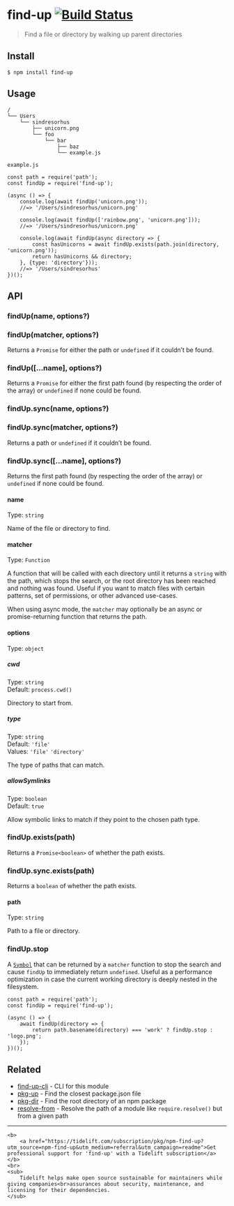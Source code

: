 find-up [![Build Status](https://travis-ci.org/sindresorhus/find-up.svg?branch=master)](https://travis-ci.org/sindresorhus/find-up)
===================================================================================================================================

> Find a file or directory by walking up parent directories

Install
-------

    $ npm install find-up

Usage
-----

    /
    └── Users
        └── sindresorhus
            ├── unicorn.png
            └── foo
                └── bar
                    ├── baz
                    └── example.js

`example.js`

    const path = require('path');
    const findUp = require('find-up');

    (async () => {
        console.log(await findUp('unicorn.png'));
        //=> '/Users/sindresorhus/unicorn.png'

        console.log(await findUp(['rainbow.png', 'unicorn.png']));
        //=> '/Users/sindresorhus/unicorn.png'

        console.log(await findUp(async directory => {
            const hasUnicorns = await findUp.exists(path.join(directory, 'unicorn.png'));
            return hasUnicorns && directory;
        }, {type: 'directory'}));
        //=> '/Users/sindresorhus'
    })();

API
---

### findUp(name, options?)

### findUp(matcher, options?)

Returns a `Promise` for either the path or `undefined` if it couldn’t be found.

### findUp(\[…name\], options?)

Returns a `Promise` for either the first path found (by respecting the order of the array) or `undefined` if none could be found.

### findUp.sync(name, options?)

### findUp.sync(matcher, options?)

Returns a path or `undefined` if it couldn’t be found.

### findUp.sync(\[…name\], options?)

Returns the first path found (by respecting the order of the array) or `undefined` if none could be found.

#### name

Type: `string`

Name of the file or directory to find.

#### matcher

Type: `Function`

A function that will be called with each directory until it returns a `string` with the path, which stops the search, or the root directory has been reached and nothing was found. Useful if you want to match files with certain patterns, set of permissions, or other advanced use-cases.

When using async mode, the `matcher` may optionally be an async or promise-returning function that returns the path.

#### options

Type: `object`

##### cwd

Type: `string`  
Default: `process.cwd()`

Directory to start from.

##### type

Type: `string`  
Default: `'file'`  
Values: `'file'` `'directory'`

The type of paths that can match.

##### allowSymlinks

Type: `boolean`  
Default: `true`

Allow symbolic links to match if they point to the chosen path type.

### findUp.exists(path)

Returns a `Promise<boolean>` of whether the path exists.

### findUp.sync.exists(path)

Returns a `boolean` of whether the path exists.

#### path

Type: `string`

Path to a file or directory.

### findUp.stop

A [`Symbol`](https://developer.mozilla.org/en-US/docs/Web/JavaScript/Reference/Global_Objects/Symbol) that can be returned by a `matcher` function to stop the search and cause `findUp` to immediately return `undefined`. Useful as a performance optimization in case the current working directory is deeply nested in the filesystem.

    const path = require('path');
    const findUp = require('find-up');

    (async () => {
        await findUp(directory => {
            return path.basename(directory) === 'work' ? findUp.stop : 'logo.png';
        });
    })();

Related
-------

-   [find-up-cli](https://github.com/sindresorhus/find-up-cli) - CLI for this module
-   [pkg-up](https://github.com/sindresorhus/pkg-up) - Find the closest package.json file
-   [pkg-dir](https://github.com/sindresorhus/pkg-dir) - Find the root directory of an npm package
-   [resolve-from](https://github.com/sindresorhus/resolve-from) - Resolve the path of a module like `require.resolve()` but from a given path

------------------------------------------------------------------------

    <b>
        <a href="https://tidelift.com/subscription/pkg/npm-find-up?utm_source=npm-find-up&utm_medium=referral&utm_campaign=readme">Get professional support for 'find-up' with a Tidelift subscription</a>
    </b>
    <br>
    <sub>
        Tidelift helps make open source sustainable for maintainers while giving companies<br>assurances about security, maintenance, and licensing for their dependencies.
    </sub>
